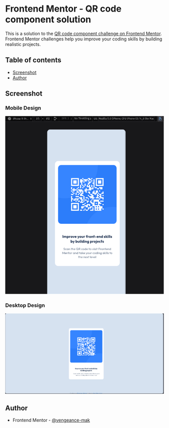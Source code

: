 # Frontend Mentor - QR code component solution

This is a solution to the [QR code component challenge on Frontend Mentor](https://www.frontendmentor.io/challenges/qr-code-component-iux_sIO_H). Frontend Mentor challenges help you improve your coding skills by building realistic projects.

## Table of contents

- [Screenshot](#screenshot)
- [Author](#author)

## Screenshot

### Mobile Design

![Mobile Design](./implementation/mobileDesign.png)

### Desktop Design

![Desktop Design](./implementation/desktopDesign.png)

## Author

- Frontend Mentor - [@vengeance-mak](https://www.frontendmentor.io/profile/vengeance-mak)
